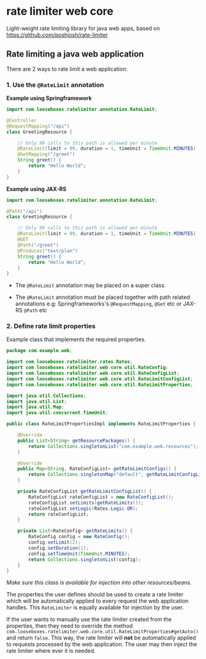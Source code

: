 # rate limiter web core

Light-weight rate limiting library for java web apps, based on https://github.com/poshjosh/rate-limiter

## Rate limiting a java web application

There are 2 ways to rate limit a web application:

### 1. Use the `@RateLimit` annotation

__Example using Springframework__

```java
import com.looseboxes.ratelimiter.annotation.RateLimit;

@Controller
@RequestMapping("/api")
class GreetingResource {

    // Only 99 calls to this path is allowed per minute
    @RateLimit(limit = 99, duration = 1, timeUnit = TimeUnit.MINUTES)
    @GetMapping("/greet")
    String greet() {
        return "Hello World";
    }
}
```

__Example using JAX-RS__

```java
import com.looseboxes.ratelimiter.annotation.RateLimit;

@Path("/api")
class GreetingResource {

    // Only 99 calls to this path is allowed per minute
    @RateLimit(limit = 99, duration = 1, timeUnit = TimeUnit.MINUTES)
    @GET
    @Path("/greet")
    @Produces("text/plan")
    String greet() {
        return "Hello World";
    }
}
```

- The `@RateLimit` annotation may be placed on a super class.

- The `@RateLimit` annotation must be placed together with path related annotations e.g:
Springframeworks's `@RequestMapping`, `@Get` etc or JAX-RS `@Path` etc
  
### 2. Define rate limit properties

Example class that implements the required properties.

```java
package com.example.web;

import com.looseboxes.ratelimiter.rates.Rates;
import com.looseboxes.ratelimiter.web.core.util.RateConfig;
import com.looseboxes.ratelimiter.web.core.util.RateConfigList;
import com.looseboxes.ratelimiter.web.core.util.RateLimitConfigList;
import com.looseboxes.ratelimiter.web.core.util.RateLimitProperties;

import java.util.Collections;
import java.util.List;
import java.util.Map;
import java.util.concurrent.TimeUnit;

public class RateLimitPropertiesImpl implements RateLimitProperties {

    @Override
    public List<String> getResourcePackages() {
        return Collections.singletonList("com.example.web.resources");
    }

    @Override
    public Map<String, RateConfigList> getRateLimitConfigs() {
        return Collections.singletonMap("default", getRateLimitConfigList());
    }

    private RateConfigList getRateLimitConfigList() {
        RateConfigList rateConfigList = new RateConfigList();
        rateConfigList.setLimits(getRateLimits());
        rateConfigList.setLogic(Rates.Logic.OR);
        return rateConfigList;
    }

    private List<RateConfig> getRateLimits() {
        RateConfig config = new RateConfig();
        config.setLimit(2);
        config.setDuration(1);
        config.setTimeUnit(TimeUnit.MINUTES);
        return Collections.singletonList(config);
    }
}
```

_Make sure this class is available for injection into other resources/beans._

The properties the user defines should be used to create a rate limiter which will be automatically applied to
every request the web application handles. This `RateLimiter` is equally available for injection by the user.

If the user wants to manually use the rate limiter created from the properties, then they need to override
the method `com.looseboxes.ratelimiter.web.core.util.RateLimitProperties#getAuto()` and return `false`.
This way, the rate limiter will __not__ be automatically applied to requests processed by the web application.
The user may then inject the rate limiter where ever it is needed. 


